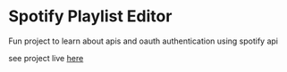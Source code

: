# Spotify Playlist Editor

Fun project to learn about apis and oauth authentication using spotify api

see project live [here](https://spotify-playlist-editor.onrender.com)
